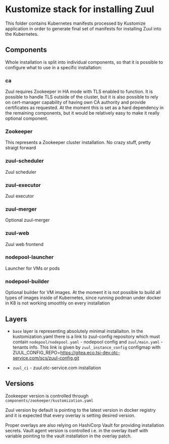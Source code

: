 # Kustomize stack for installing Zuul

This folder contains Kubernetes manifests processed by Kustomize application in
order to generate final set of manifests for installing Zuul into the
Kubernetes.

## Components

Whole installation is split into individual components, so that it is possible
to configure what to use in a specific installation:

### ca

Zuul requires Zookeeper in HA mode with TLS enabled to function. It is possible
to handle TLS outside of the cluster, but it is also possible to rely on
cert-manager capability of having own CA authority and provide certificates as
requested. At the moment this is set as a hard dependency in the remaining
components, but it would be relatively easy to make it really optional
component.

### Zookeeper

This represents a Zookeeper cluster installation. No crazy stuff, pretty
straigt forward

### zuul-scheduler

Zuul scheduler

### zuul-executor

Zuul executor

### zuul-merger

Optional zuul-merger

### zuul-web

Zuul web frontend

### nodepool-launcher

Launcher for VMs or pods

### nodepool-builder

Optional builder for VM images. At the moment it is not possible to build all
types of images inside of Kubernetes, since running podman under docker in K8
is not working smoothly on every installation

## Layers

- `base` layer is representing absolutely minimal installaiton. In the
  kustomization.yaml there is a link to zuul-config repository which must
  contain `nodepool/nodepool.yaml` - nodepool config and `zuul/main.yaml` -
  tenants info.  This link is given by `zuul_instance_config` configmap with
  ZUUL_CONFIG_REPO=https://gitea.eco.tsi-dev.otc-service.com/scs/zuul-config.git

- `zuul_ci` - zuul.otc-service.com installation

## Versions

Zookeeper version is controlled through
`components/zookeeper/kustomization.yaml`

Zuul version by default is pointing to the latest version in docker registry
and it is expected that every overlay is setting desired version.

Proper overlays are also relying on HashiCorp Vault for providing installation
secrets. Vault agent version is controlled i.e. in the overlay itself with
variable pointing to the vault installation in the overlay patch.
